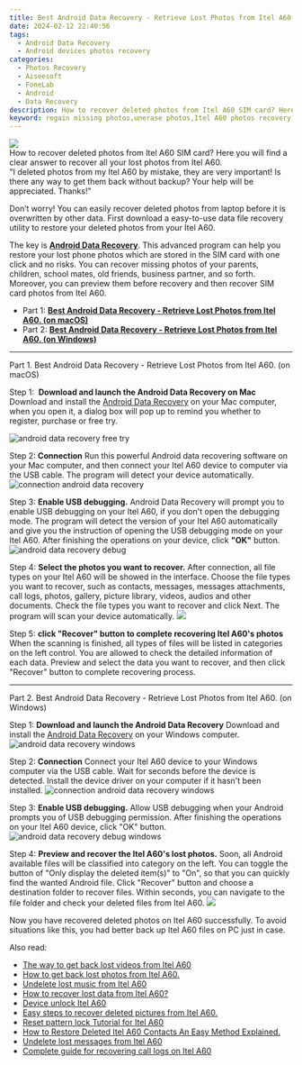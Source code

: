```yaml
---
title: Best Android Data Recovery - Retrieve Lost Photos from Itel A60.
date: 2024-02-12 22:40:56
tags: 
  - Android Data Recovery
  - Android devices photos recovery
categories: 
  - Photos Recovery
  - Aiseesoft
  - FoneLab
  - Android
  - Data Recovery
description: How to recover deleted photos from Itel A60 SIM card? Here you will find a clear answer to recover all your lost photos from Itel A60.
keyword: regain missing photos,unerase photos,Itel A60 photos recovery,retrieve wiped photos Itel A60,restore deleted photos on Itel A60,recover lost photos from Itel A60,how to recover photos in Itel A60,Itel A60 photos disappear,how to retrieve photos from Itel A60,how can i get photos back on Itel A60,recover photos from Itel A60
---
```


<img src="https://img0mobiles.techidaily.com/images/best-assets/devices/itel/itel-a60/1.jpg" class="atpl-imgstyle"  />

<div class="atpl-content atpl-for-fonelab-android recover-photos">

<div class="atpl-post-description-part-1">
How to recover deleted photos from Itel A60 SIM card? Here you will find a clear answer to recover all your lost photos from Itel A60.
</div>



<div class="atpl-post-description-part-2">
<div class="tpl-content-sub-paragraph-question">
  "I deleted photos from my Itel A60  by mistake, they are very important! Is there any way to get them back without backup? Your help will be appreciated. Thanks!"
</div>
<div class="tpl-content-sub-paragraph-content">
<p>
  Don’t worry! You can easily recover deleted photos from laptop before it is overwritten by other data. First download a easy-to-use data file recovery utility to restore your deleted photos from your Itel A60.
</p>
</div>
</div>

<div class="atpl-post-description-part-3">
<div class="tpl-content-sub-paragraph-normal">
    <p>
        The key is <a href="https://tools.techidaily.com/aiseesoft-android-data-recovery/" target="_blank" rel="noopener"><strong>Android Data Recovery</strong></a>. This advanced program can help you restore your lost phone photos which are stored in the SIM card with one click and no risks. You can recover missing photos of your parents, children, school mates, old friends, business partner, and so forth. Moreover, you can preview them before recovery and then recover SIM card photos from Itel A60.
    </p>
</div>
</div>

<ul>
  <li>Part 1: <strong><a href="#p1"> Best Android Data Recovery - Retrieve Lost Photos from Itel A60.  (on macOS)</a></strong></li>
  <li>Part 2: <strong><a href="#p2"> Best Android Data Recovery - Retrieve Lost Photos from Itel A60.  (on Windows)</a></strong></li>
</ul>




<!-- Part 1 -->
<a id="p1" name="p1" ></a><hr>

<div>
  <span class="atpl-step-part-style">Part 1. Best Android Data Recovery - Retrieve Lost Photos from Itel A60. (on macOS)</span>
</div>  

<span class="atpl-stepstyle-a"><span>Step 1: </span></span> <strong>Download and launch the Android Data Recovery on Mac</strong>
Download and install the <a href="https://tools.techidaily.com/aiseesoft-android-data-recovery/" target="_blank" rel="noopener">Android Data Recovery</a> on your Mac computer, when you open it, a dialog box will pop up to remind you whether to register, purchase or free try.

<img src="https://tools.techidaily.com/images/apps/aiseesoft/android-data-recovery/mac-free-try.png" class="atpl-imgstyle" alt="android data recovery free try" />

<span class="atpl-stepstyle-a"><span>Step 2: </span></span> <strong>Connection</strong>
Run this powerful Android data recovering software on your Mac computer, and then connect your Itel A60 device to computer via the USB cable. The program will detect your device automatically.
<img src="https://tools.techidaily.com/images/apps/aiseesoft/android-data-recovery/mac-connection-interface.jpg" class="atpl-imgstyle" alt="connection android data recovery" />

<span class="atpl-stepstyle-a"><span>Step 3: </span></span> <strong>Enable USB debugging.</strong>
Android Data Recovery will prompt you to enable USB debugging on your Itel A60, if you don't open the debugging mode. The program will detect the version of your Itel A60 automatically and give you the instruction of opening the USB debugging mode on your Itel A60. After finishing the operations on your device, click <strong>"OK"</strong> button.
<img src="https://tools.techidaily.com/images/apps/aiseesoft/android-data-recovery/mac-android-usb-debug.jpg"  class="atpl-imgstyle" alt="android data recovery debug" />

<span class="atpl-stepstyle-a"><span>Step 4: </span></span> <strong>Select the photos you want to recover.</strong>
After connection, all file types on your Itel A60 will be showed in the interface. Choose the file types you want to recover, such as contacts, messages, messages attachments, call logs, photos, gallery, picture library, videos, audios and other documents. Check the file types you want to recover and click Next. The program will scan your device automatically.
<img src="https://tools.techidaily.com/images/apps/aiseesoft/android-data-recovery/mac-choose-type-photos.jpg" class="atpl-imgstyle"  />

<span class="atpl-stepstyle-a"><span>Step 5: </span></span> <strong>click "Recover" button to  complete recovering Itel A60's photos</strong>
When the scanning is finished, all types of files will be listed in categories on the left control. You are allowed to check the detailed information of each data. Preview and select the data you want to recover, and then click "Recover" button to complete recovering process.


<a id="p2" name="p2"></a><hr>

<!-- Part 2 -->
<div>
  <span class="atpl-step-part-style">Part 2. Best Android Data Recovery - Retrieve Lost Photos from Itel A60. (on Windows)</span>
</div>

<span class="atpl-stepstyle-a"><span>Step 1: </span></span> <strong>Download and launch the Android Data Recovery</strong>
Download and install the <a href="https://tools.techidaily.com/aiseesoft-android-data-recovery/" target="_blank" rel="noopener">Android Data Recovery</a> on your Windows computer.
<img src="https://tools.techidaily.com/images/apps/aiseesoft/android-data-recovery/win-start-interface.png"  class="atpl-imgstyle" alt="android data recovery windows" />

<span class="atpl-stepstyle-a"><span>Step 2: </span></span> <strong>Connection</strong>
Connect your Itel A60 device to your Windows computer via the USB cable. Wait for seconds before the device is detected. Install the device driver on your computer if it hasn't been installed.
<img src="https://tools.techidaily.com/images/apps/aiseesoft/android-data-recovery/win-connection-interface.png" class="atpl-imgstyle" alt="connection android data recovery windows" />

<span class="atpl-stepstyle-a"><span>Step 3: </span></span> <strong>Enable USB debugging.</strong>
Allow USB debugging when your Android prompts you of USB debugging permission. After finishing the operations on your Itel A60 device, click "OK" button.
<img src="https://tools.techidaily.com/images/apps/aiseesoft/android-data-recovery/win-android-usb-debug.png" class="atpl-imgstyle" alt="android data recovery debug windows" />

<span class="atpl-stepstyle-a"><span>Step 4: </span></span> <strong>Preview and recover the Itel A60's lost photos.</strong>
Soon, all Android available files will be classified into category on the left. You can toggle the button of "Only display the deleted item(s)" to "On", so that you can quickly find the wanted Android file. Click "Recover" button and choose a destination folder to recover files. Within seconds, you can navigate to the file folder and check your deleted files from Itel A60.
<img src="https://tools.techidaily.com/images/apps/aiseesoft/android-data-recovery/win-recover-photos.png" class="atpl-imgstyle"  />

<div class="atpl-post-description-part-4">
<div class="tpl-content-sub-paragraph-normal">
    <p>
        Now you have recovered deleted photos on Itel A60 successfully. To avoid situations like this, you had better back up Itel A60 files on PC just in case.
    </p>
</div>
</div>

<ins class="adsbygoogle"
     style="display:block"
     data-ad-client="ca-pub-7571918770474297"
     data-ad-slot="8358498916"
     data-ad-format="auto"
     data-full-width-responsive="true"></ins>

<span class="atpl-alsoreadstyle">Also read:</span>
<div><ul>
<li><a href="/the-way-to-get-back-lost-videos-from-itel-a60-by-fonelab-android-recover-video/" target="_blank" rel="noopener"><u>The way to get back lost videos from Itel A60</u></a></li>
<li><a href="/how-to-get-back-lost-photos-from-itel-a60-by-fonelab-android-recover-photos/" target="_blank" rel="noopener"><u>How to get back lost photos from Itel A60.</u></a></li>
<li><a href="/undelete-lost-music-from-itel-a60-by-fonelab-android-recover-music/" target="_blank" rel="noopener"><u>Undelete lost music from Itel A60</u></a></li>
<li><a href="/how-to-recover-lost-data-from-itel-a60-by-fonelab-android-recover-data/" target="_blank" rel="noopener"><u>How to recover lost data from Itel A60?</u></a></li>
<li><a href="/device-unlock-itel-a60-by-drfone-android-unlock-android-unlock/" target="_blank" rel="noopener"><u>Device unlock  Itel A60</u></a></li>
<li><a href="/easy-steps-to-recover-deleted-pictures-from-itel-a60-by-fonelab-android-recover-pictures/" target="_blank" rel="noopener"><u>Easy steps to recover deleted pictures from Itel A60.</u></a></li>
<li><a href="/reset-pattern-lock-tutorial-for-itel-a60-by-drfone-android-unlock-android-unlock/" target="_blank" rel="noopener"><u>Reset pattern lock Tutorial for Itel A60</u></a></li>
<li><a href="/how-to-restore-deleted-itel-a60-contacts-an-easy-method-explained-by-fonelab-android-recover-contacts/" target="_blank" rel="noopener"><u>How to Restore Deleted Itel A60 Contacts  An Easy Method Explained.</u></a></li>
<li><a href="/undelete-lost-messages-from-itel-a60-by-fonelab-android-recover-messages/" target="_blank" rel="noopener"><u>Undelete lost messages from Itel A60</u></a></li>
<li><a href="/complete-guide-for-recovering-call-logs-on-itel-a60-by-fonelab-android-recover-call-logs/" target="_blank" rel="noopener"><u>Complete guide for recovering call logs on Itel A60</u></a></li>
</ul></div>

</div>
